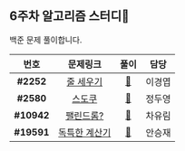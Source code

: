 ## 6주차 알고리즘 스터디🎁

백준 문제 풀이합니다.

|    번호    |                         문제링크                         |               풀이               |  담당  |
| :--------: | :------------------------------------------------------: | :------------------------------: | :----: |
| **#2252** |    [줄 세우기](https://www.acmicpc.net/problem/2252)    |    [📂](./BOJ_2252_줄세우기)    | 이경엽 |
| **#2580** | [스도쿠](https://www.acmicpc.net/problem/2580) | [📂](./BOJ_2580_스도쿠) | 정두영 |
| **#10942** |   [팰린드롬?](https://www.acmicpc.net/problem/10942)   |   [📂](./BOJ_10942_팰린드롬)   | 차유림 |
| **#19591**  |   [독특한 계산기](https://www.acmicpc.net/problem/19591)    |   [📂](./BOJ_19591_독특한계산기)    | 안승재 |
